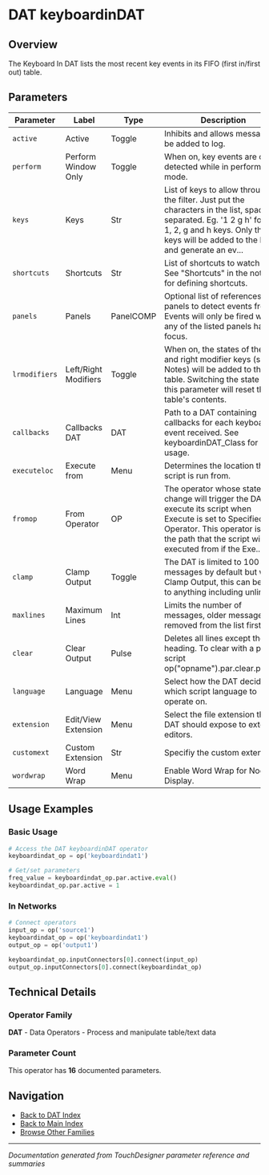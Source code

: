# DAT keyboardinDAT

## Overview

The Keyboard In DAT lists the most recent key events in its FIFO (first in/first out) table.

## Parameters

| Parameter | Label | Type | Description |
|-----------|-------|------|-------------|
| `active` | Active | Toggle | Inhibits and allows message to be added to log. |
| `perform` | Perform Window Only | Toggle | When on, key events are only detected while in perform mode. |
| `keys` | Keys | Str | List of keys to allow through the filter. Just put the characters in the list, space-separated. Eg. '1 2 g h' for the 1, 2, g and h keys. Only these keys will be added to the log and generate an ev... |
| `shortcuts` | Shortcuts | Str | List of shortcuts to watch for. See "Shortcuts" in the notes for defining shortcuts. |
| `panels` | Panels | PanelCOMP | Optional list of references to panels to detect events from. Events will only be fired when any of the listed panels has focus. |
| `lrmodifiers` | Left/Right Modifiers | Toggle | When on, the states of the left and right modifier keys (see Notes) will be added to the table. Switching the state of this parameter will reset the table's contents. |
| `callbacks` | Callbacks DAT | DAT | Path to a DAT containing callbacks for each keyboard event received. See keyboardinDAT_Class for usage. |
| `executeloc` | Execute from | Menu | Determines the location the script is run from. |
| `fromop` | From Operator | OP | The operator whose state change will trigger the DAT to execute its script when Execute is set to Specified Operator. This operator is also the path that the script will be executed from if the Exe... |
| `clamp` | Clamp Output | Toggle | The DAT is limited to 100 messages by default but with Clamp Output, this can be set to anything including unlimited. |
| `maxlines` | Maximum Lines | Int | Limits the number of messages, older messages are removed from the list first. |
| `clear` | Clear Output | Pulse | Deletes all lines except the heading.  To clear with a python script op("opname").par.clear.pulse() |
| `language` | Language | Menu | Select how the DAT decides which script language to operate on. |
| `extension` | Edit/View Extension | Menu | Select the file extension this DAT should expose to external editors. |
| `customext` | Custom Extension | Str | Specifiy the custom extension. |
| `wordwrap` | Word Wrap | Menu | Enable Word Wrap for Node Display. |

## Usage Examples

### Basic Usage

```python
# Access the DAT keyboardinDAT operator
keyboardindat_op = op('keyboardindat1')

# Get/set parameters
freq_value = keyboardindat_op.par.active.eval()
keyboardindat_op.par.active = 1
```

### In Networks

```python
# Connect operators
input_op = op('source1')
keyboardindat_op = op('keyboardindat1')
output_op = op('output1')

keyboardindat_op.inputConnectors[0].connect(input_op)
output_op.inputConnectors[0].connect(keyboardindat_op)
```

## Technical Details

### Operator Family

**DAT** - Data Operators - Process and manipulate table/text data

### Parameter Count

This operator has **16** documented parameters.

## Navigation

- [Back to DAT Index](../DAT/DAT_INDEX.md)
- [Back to Main Index](../OPERATORS_INDEX.md)
- [Browse Other Families](../OPERATORS_INDEX.md#quick-navigation)

---
*Documentation generated from TouchDesigner parameter reference and summaries*
